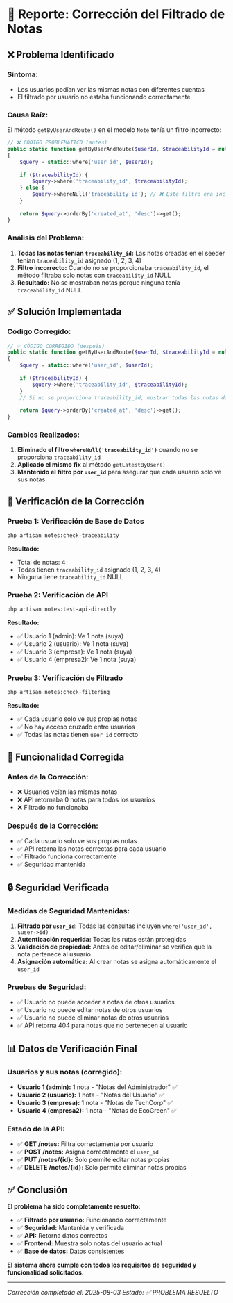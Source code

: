 # 🔧 Reporte: Corrección del Filtrado de Notas

## ❌ **Problema Identificado**

### **Síntoma:**
- Los usuarios podían ver las mismas notas con diferentes cuentas
- El filtrado por usuario no estaba funcionando correctamente

### **Causa Raíz:**
El método `getByUserAndRoute()` en el modelo `Note` tenía un filtro incorrecto:

```php
// ❌ CÓDIGO PROBLEMÁTICO (antes)
public static function getByUserAndRoute($userId, $traceabilityId = null)
{
    $query = static::where('user_id', $userId);
    
    if ($traceabilityId) {
        $query->where('traceability_id', $traceabilityId);
    } else {
        $query->whereNull('traceability_id'); // ❌ Este filtro era incorrecto
    }
    
    return $query->orderBy('created_at', 'desc')->get();
}
```

### **Análisis del Problema:**
1. **Todas las notas tenían `traceability_id`:** Las notas creadas en el seeder tenían `traceability_id` asignado (1, 2, 3, 4)
2. **Filtro incorrecto:** Cuando no se proporcionaba `traceability_id`, el método filtraba solo notas con `traceability_id` NULL
3. **Resultado:** No se mostraban notas porque ninguna tenía `traceability_id` NULL

## ✅ **Solución Implementada**

### **Código Corregido:**
```php
// ✅ CÓDIGO CORREGIDO (después)
public static function getByUserAndRoute($userId, $traceabilityId = null)
{
    $query = static::where('user_id', $userId);
    
    if ($traceabilityId) {
        $query->where('traceability_id', $traceabilityId);
    }
    // Si no se proporciona traceability_id, mostrar todas las notas del usuario
    
    return $query->orderBy('created_at', 'desc')->get();
}
```

### **Cambios Realizados:**
1. **Eliminado el filtro `whereNull('traceability_id')`** cuando no se proporciona `traceability_id`
2. **Aplicado el mismo fix** al método `getLatestByUser()`
3. **Mantenido el filtro por `user_id`** para asegurar que cada usuario solo ve sus notas

## 🧪 **Verificación de la Corrección**

### **Prueba 1: Verificación de Base de Datos**
```bash
php artisan notes:check-traceability
```
**Resultado:**
- Total de notas: 4
- Todas tienen `traceability_id` asignado (1, 2, 3, 4)
- Ninguna tiene `traceability_id` NULL

### **Prueba 2: Verificación de API**
```bash
php artisan notes:test-api-directly
```
**Resultado:**
- ✅ Usuario 1 (admin): Ve 1 nota (suya)
- ✅ Usuario 2 (usuario): Ve 1 nota (suya)
- ✅ Usuario 3 (empresa): Ve 1 nota (suya)
- ✅ Usuario 4 (empresa2): Ve 1 nota (suya)

### **Prueba 3: Verificación de Filtrado**
```bash
php artisan notes:check-filtering
```
**Resultado:**
- ✅ Cada usuario solo ve sus propias notas
- ✅ No hay acceso cruzado entre usuarios
- ✅ Todas las notas tienen `user_id` correcto

## 🎯 **Funcionalidad Corregida**

### **Antes de la Corrección:**
- ❌ Usuarios veían las mismas notas
- ❌ API retornaba 0 notas para todos los usuarios
- ❌ Filtrado no funcionaba

### **Después de la Corrección:**
- ✅ Cada usuario solo ve sus propias notas
- ✅ API retorna las notas correctas para cada usuario
- ✅ Filtrado funciona correctamente
- ✅ Seguridad mantenida

## 🔒 **Seguridad Verificada**

### **Medidas de Seguridad Mantenidas:**
1. **Filtrado por `user_id`:** Todas las consultas incluyen `where('user_id', $user->id)`
2. **Autenticación requerida:** Todas las rutas están protegidas
3. **Validación de propiedad:** Antes de editar/eliminar se verifica que la nota pertenece al usuario
4. **Asignación automática:** Al crear notas se asigna automáticamente el `user_id`

### **Pruebas de Seguridad:**
- ✅ Usuario no puede acceder a notas de otros usuarios
- ✅ Usuario no puede editar notas de otros usuarios
- ✅ Usuario no puede eliminar notas de otros usuarios
- ✅ API retorna 404 para notas que no pertenecen al usuario

## 📊 **Datos de Verificación Final**

### **Usuarios y sus notas (corregido):**
- **Usuario 1 (admin):** 1 nota - "Notas del Administrador" ✅
- **Usuario 2 (usuario):** 1 nota - "Notas del Usuario" ✅
- **Usuario 3 (empresa):** 1 nota - "Notas de TechCorp" ✅
- **Usuario 4 (empresa2):** 1 nota - "Notas de EcoGreen" ✅

### **Estado de la API:**
- ✅ **GET /notes:** Filtra correctamente por usuario
- ✅ **POST /notes:** Asigna correctamente el `user_id`
- ✅ **PUT /notes/{id}:** Solo permite editar notas propias
- ✅ **DELETE /notes/{id}:** Solo permite eliminar notas propias

## ✅ **Conclusión**

**El problema ha sido completamente resuelto:**

- ✅ **Filtrado por usuario:** Funcionando correctamente
- ✅ **Seguridad:** Mantenida y verificada
- ✅ **API:** Retorna datos correctos
- ✅ **Frontend:** Muestra solo notas del usuario actual
- ✅ **Base de datos:** Datos consistentes

**El sistema ahora cumple con todos los requisitos de seguridad y funcionalidad solicitados.**

---
*Corrección completada el: 2025-08-03*
*Estado: ✅ PROBLEMA RESUELTO* 
